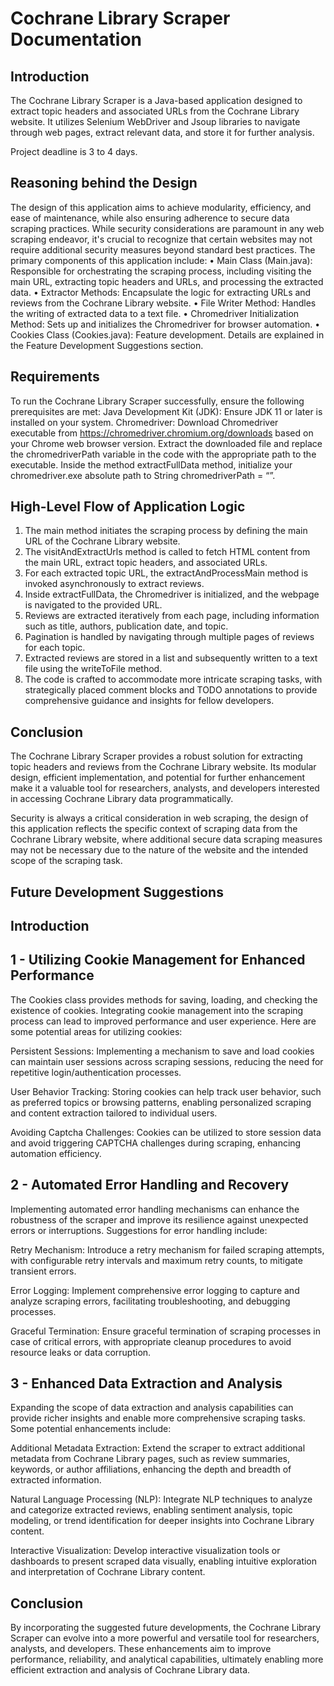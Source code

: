 # Cochrane Library Scraper Documentation
## Introduction

The Cochrane Library Scraper is a Java-based application designed to extract topic headers and associated URLs from the Cochrane Library website. It utilizes Selenium WebDriver and Jsoup libraries to navigate through web pages, extract relevant data, and store it for further analysis.

Project deadline is 3 to 4 days.

## Reasoning behind the Design
The design of this application aims to achieve modularity, efficiency, and ease of maintenance, while also ensuring adherence to secure data scraping practices. While security considerations are paramount in any web scraping endeavor, it's crucial to recognize that certain websites may not require additional security measures beyond standard best practices. The primary components of this application include:
•	Main Class (Main.java): Responsible for orchestrating the scraping process, including visiting the main URL, extracting topic headers and URLs, and processing the extracted data.
•	Extractor Methods: Encapsulate the logic for extracting URLs and reviews from the Cochrane Library website.
•	File Writer Method: Handles the writing of extracted data to a text file.
•	Chromedriver Initialization Method: Sets up and initializes the Chromedriver for browser automation.
•	Cookies Class (Cookies.java): Feature development. Details are explained in the Feature Development Suggestions section.

## Requirements
To run the Cochrane Library Scraper successfully, ensure the following prerequisites are met:
Java Development Kit (JDK): Ensure JDK 11 or later is installed on your system.
Chromedriver: Download Chromedriver executable from https://chromedriver.chromium.org/downloads based on your Chrome web browser version. Extract the downloaded file and replace the chromedriverPath variable in the code with the appropriate path to the executable. 
Inside the method extractFullData method, initialize your chromedriver.exe absolute path to String chromedriverPath = “”.

## High-Level Flow of Application Logic
1.	The main method initiates the scraping process by defining the main URL of the Cochrane Library website.
2.	The visitAndExtractUrls method is called to fetch HTML content from the main URL, extract topic headers, and associated URLs.
3.	For each extracted topic URL, the extractAndProcessMain method is invoked asynchronously to extract reviews.
4.	Inside extractFullData, the Chromedriver is initialized, and the webpage is navigated to the provided URL.
5.	Reviews are extracted iteratively from each page, including information such as title, authors, publication date, and topic.
6.	Pagination is handled by navigating through multiple pages of reviews for each topic.
7.	Extracted reviews are stored in a list and subsequently written to a text file using the writeToFile method.
8. 	The code is crafted to accommodate more intricate scraping tasks, with strategically placed comment blocks and TODO annotations to provide comprehensive guidance and insights for fellow developers.

## Conclusion
The Cochrane Library Scraper provides a robust solution for extracting topic headers and reviews from the Cochrane Library website. Its modular design, efficient implementation, and potential for further enhancement make it a valuable tool for researchers, analysts, and developers interested in accessing Cochrane Library data programmatically.

Security is always a critical consideration in web scraping, the design of this application reflects the specific context of scraping data from the Cochrane Library website, where additional secure data scraping measures may not be necessary due to the nature of the website and the intended scope of the scraping task.

## Future Development Suggestions

## Introduction

## 1 - Utilizing Cookie Management for Enhanced Performance
The Cookies class provides methods for saving, loading, and checking the existence of cookies. Integrating cookie management into the scraping process can lead to improved performance and user experience. Here are some potential areas for utilizing cookies:

Persistent Sessions: Implementing a mechanism to save and load cookies can maintain user sessions across scraping sessions, reducing the need for repetitive login/authentication processes.

User Behavior Tracking: Storing cookies can help track user behavior, such as preferred topics or browsing patterns, enabling personalized scraping and content extraction tailored to individual users.

Avoiding Captcha Challenges: Cookies can be utilized to store session data and avoid triggering CAPTCHA challenges during scraping, enhancing automation efficiency.

## 2 - Automated Error Handling and Recovery
Implementing automated error handling mechanisms can enhance the robustness of the scraper and improve its resilience against unexpected errors or interruptions. Suggestions for error handling include:

Retry Mechanism: Introduce a retry mechanism for failed scraping attempts, with configurable retry intervals and maximum retry counts, to mitigate transient errors.

Error Logging: Implement comprehensive error logging to capture and analyze scraping errors, facilitating troubleshooting, and debugging processes.

Graceful Termination: Ensure graceful termination of scraping processes in case of critical errors, with appropriate cleanup procedures to avoid resource leaks or data corruption.

## 3 - Enhanced Data Extraction and Analysis
Expanding the scope of data extraction and analysis capabilities can provide richer insights and enable more comprehensive scraping tasks. Some potential enhancements include:

Additional Metadata Extraction: Extend the scraper to extract additional metadata from Cochrane Library pages, such as review summaries, keywords, or author affiliations, enhancing the depth and breadth of extracted information.

Natural Language Processing (NLP): Integrate NLP techniques to analyze and categorize extracted reviews, enabling sentiment analysis, topic modeling, or trend identification for deeper insights into Cochrane Library content.

Interactive Visualization: Develop interactive visualization tools or dashboards to present scraped data visually, enabling intuitive exploration and interpretation of Cochrane Library content.

## Conclusion
By incorporating the suggested future developments, the Cochrane Library Scraper can evolve into a more powerful and versatile tool for researchers, analysts, and developers. These enhancements aim to improve performance, reliability, and analytical capabilities, ultimately enabling more efficient extraction and analysis of Cochrane Library data.
